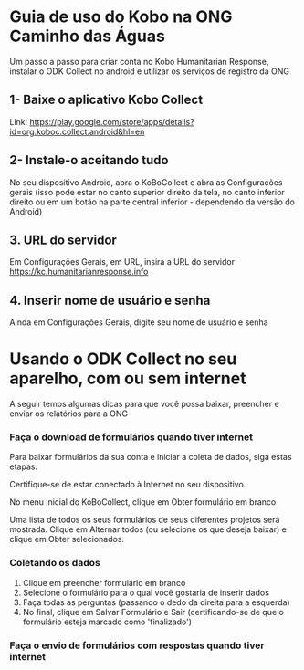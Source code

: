 <!-- TITLE: Relatórios em campo com android -->
<!-- SUBTITLE: Um guia para utilizar o ODK em campo com android -->

# Guia de uso do Kobo na ONG Caminho das Águas
Um passo a passo para criar conta no Kobo Humanitarian Response, instalar o ODK Collect no android e utilizar os serviços de registro da ONG


## 1- Baixe o aplicativo Kobo Collect

Link: https://play.google.com/store/apps/details?id=org.koboc.collect.android&hl=en


## 2- Instale-o aceitando tudo

No seu dispositivo Android, abra o KoBoCollect e abra as Configurações gerais (isso pode estar no canto superior direito da tela, no canto inferior direito ou em um botão na parte central inferior - dependendo da versão do Android)

## 3. URL do servidor

Em Configurações Gerais, em URL, insira a URL do servidor
https://kc.humanitarianresponse.info


## 4. Inserir nome de usuário e senha

Ainda em Configurações Gerais, digite seu nome de usuário e senha


# Usando o ODK Collect no seu aparelho, com ou sem internet
A seguir temos algumas dicas para que você possa baixar, preencher e enviar os relatórios para a ONG

### Faça o download de formulários quando tiver internet

Para baixar formulários da sua conta e iniciar a coleta de dados, siga estas etapas:

Certifique-se de estar conectado à Internet no seu dispositivo. 

No menu inicial do KoBoCollect, clique em Obter formulário em branco

Uma lista de todos os seus formulários de seus diferentes projetos será mostrada. Clique em Alternar todos (ou selecione os que deseja baixar) e clique em Obter selecionados.

### Coletando os dados
1. Clique em preencher formulário em branco
1. Selecione o formulário para o qual você gostaria de inserir dados
1. Faça todas as perguntas (passando o dedo da direita para a esquerda)
1. No final, clique em Salvar Formulário e Sair (certificando-se de que o formulário esteja marcado como 'finalizado')

### Faça o envio de formulários com respostas quando tiver internet